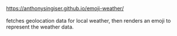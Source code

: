 https://anthonysingiser.github.io/emoji-weather/
<br> </br>
fetches geolocation data for local weather, then renders an emoji to represent the weather data.
